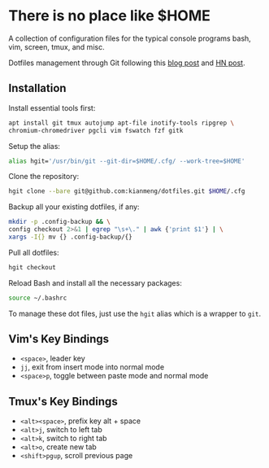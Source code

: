 # There is no place like $HOME

A collection of configuration files for the typical console programs bash, vim,
screen, tmux, and misc.

Dotfiles management through Git following this [blog
post](https://developer.atlassian.com/blog/2016/02/best-way-to-store-dotfiles-git-bare-repo/)
and [HN post](https://news.ycombinator.com/item?id=11070797).

## Installation

Install essential tools first:

```bash
apt install git tmux autojump apt-file inotify-tools ripgrep \
chromium-chromedriver pgcli vim fswatch fzf gitk
```

Setup the alias:

```bash
alias hgit='/usr/bin/git --git-dir=$HOME/.cfg/ --work-tree=$HOME'
```

Clone the repository:

```bash
hgit clone --bare git@github.com:kianmeng/dotfiles.git $HOME/.cfg
```

Backup all your existing dotfiles, if any:

```bash
mkdir -p .config-backup && \
config checkout 2>&1 | egrep "\s+\." | awk {'print $1'} | \
xargs -I{} mv {} .config-backup/{}
```

Pull all dotfiles:

```bash
hgit checkout
```

Reload Bash and install all the necessary packages:

```bash
source ~/.bashrc
```

To manage these dot files, just use the `hgit` alias which is a wrapper to
`git`.

## Vim's Key Bindings

- `<space>`, leader key
- `jj`, exit from insert mode into normal mode
- `<space>p`, toggle between paste mode and normal mode

## Tmux's Key Bindings

- `<alt><space>`, prefix key alt + space
- `<alt>j`, switch to left tab
- `<alt>k`, switch to right tab
- `<alt>o`, create new tab
- `<shift>pgup`, scroll previous page
